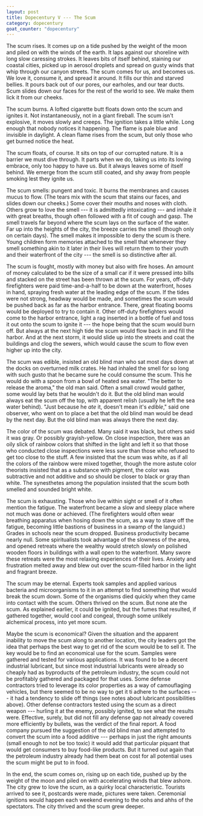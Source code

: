 ```yaml
---
layout: post
title: Dopecentury V --- The Scum
category: dopecentury
goat_counter: "dopecentury" 
---
```




The scum rises. It comes up on a tide pushed by the weight of the moon and piled on with the winds of the earth. It laps against our shoreline with long slow caressing strokes. It leaves bits of itself behind, staining our coastal cities, picked up in aerosol droplets and spread on gusty winds that whip through our canyon streets. The scum comes for us, and becomes us. We love it, consume it, and spread it around. It fills our thin and starved bellies. It pours back out of our pores, our earholes, and our tear ducts. Scum slides down our faces for the rest of the world to see. We make them lick it from our cheeks.

The scum burns. A lofted cigarette butt floats down onto the scum and ignites it. Not instantaneously, not in a giant fireball. The scum isn't explosive, it moves slowly and creeps. The ignition takes a little while. Long enough that nobody notices it happening.  The flame is pale blue and invisible in daylight. A clean flame rises from the scum, but only those who get burned notice the heat.

The scum floats, of course. It sits on top of our corrupted nature. It is a barrier we must dive through. It parts when we do, taking us into its loving embrace, only too happy to have us. But it always leaves some of itself behind. We emerge from the scum still coated, and shy away from people smoking lest they ignite us.

The scum smells: pungent and toxic. It burns the membranes and causes mucus to flow. (The tears mix with the scum that stains our faces, and slides down our cheeks.) Some cover their mouths and noses with cloth. Others grow to love the smell --- it is admittedly intoxicating --- and inhale it with great breaths, though often followed with a fit of cough and gasp. The smell travels far beyond where the scum lays on the surface of the water. Far up into the heights of the city, the breeze carries the smell (though only on certain days). The smell makes it impossible to deny the scum is there. Young children form memories attached to the smell that whenever they smell something akin to it later in their lives will return them to their youth and their waterfront of the city --- the smell is so distinctive after all.

The scum is fought, mostly with money but also with fire hoses. An amount of money calculated to be the size of a small car if it were pressed into bills and stacked on the street has been thrown at the scum. For years, off-duty firefighters were paid time-and-a-half to be down at the waterfront, hoses in hand, spraying fresh water at the leading edge of the scum. If the tides were not strong, headway would be made, and sometimes the scum would be pushed back as far as the harbor entrance. There, great floating booms would be deployed to try to contain it. Other off-duty firefighters would come to the harbor entrance, light a rag inserted in a bottle of fuel and toss it out onto the scum to ignite it --- the hope being that the scum would burn off. But always at the next high tide the scum would flow back in and fill the harbor. And at the next storm, it would slide up into the streets and coat the buildings and clog the sewers, which would cause the scum to flow even higher up into the city.

The scum was edible, insisted an old blind man who sat most days down at the docks on overturned milk crates. He had inhaled the smell for so long with such gusto that he became sure he could consume the scum. This he would do with a spoon from a bowl of heated sea water. "The better to release the aroma," the old man said. Often a small crowd would gather, some would lay bets that he wouldn't do it. But the old blind man would always eat the scum off the top, with apparent relish (usually he left the sea water behind). "Just because he _ate_ it, doesn't mean it's _edible_," said one observer, who went on to place a bet that the old blind man would be dead by the next day. But the old blind man was always there the next day.

The color of the scum was debated. Many said it was black, but others said it was gray. Or possibly grayish-yellow. On close inspection, there was an oily slick of rainbow colors that shifted in the light and left it so that those who conducted close inspections were less sure than those who refused to get too close to the stuff. A few insisted that the scum was white, as if all the colors of the rainbow were mixed together, though the more astute color theorists insisted that as a substance with pigment, the color was subtractive and not additive and so should be closer to black or gray than white. The synesthetes among the population insisted that the scum both smelled and sounded bright white.

The scum is exhausting. Those who live within sight or smell of it often mention the fatigue. The waterfront became a slow and sleepy place where not much was done or achieved. (The firefighters would often wear breathing apparatus when hosing down the scum, as a way to stave off the fatigue, becoming little bastions of business in a swamp of the languid.) Grades in schools near the scum dropped. Business productivity became nearly null. Some spiritualists took advantage of the slowness of the area, and opened retreats where the wealthy would stretch slowly on polished wooden floors in buildings with a wall open to the waterfront. Many swore these retreats were the most relaxing experiences of their lives. Anxiety and frustration melted away and blew out over the scum-filled harbor in the light and fragrant breeze. 

The scum may be eternal. Experts took samples and applied various bacteria and microorganisms to it in an attempt to find something that would break the scum down. Some of the organisms died quickly when they came into contact with the scum. Others thrived on the scum. But none ate the scum. As explained earlier, it could be ignited, but the fumes that resulted, if gathered together, would cool and congeal, through some unlikely alchemical process, into yet more scum. 

Maybe the scum is economical? Given the situation and the apparent inability to move the scum along to another location, the city leaders got the idea that perhaps the best way to get rid of the scum would be to sell it. The key would be to find an economical use for the scum. Samples were gathered and tested for various applications. It was found to be a decent industrial lubricant, but since most industrial lubricants were already so cheaply had as byproducts of the petroleum industry, the scum could not be profitably gathered and packaged for that uses. Some defense contractors tried to leverage its color properties as a way of camouflaging vehicles, but there seemed to be no way to get it ti adhere to the surfaces --- it had a tendency to slide off things (see notes about lubricant possibilities above). Other defense contractors tested using the scum as a direct weapon --- hurling it at the enemy, possibly ignited, to see what the results were. Effective, surely, but did not fill any defense gap not already covered more efficiently by bullets, was the verdict of the final report. A food company pursued the suggestion of the old blind man and attempted to convert the scum into a food additive --- perhaps in just the right amounts (small enough to not be too toxic) it would add that particular piquant that would get consumers to buy food-like products. But it turned out again that the petroleum industry already had them beat on cost for all potential uses the scum might be put to in food.

In the end, the scum comes on, rising up on each tide, pushed up by the weight of the moon and piled on with accelerating winds that blew ashore. The city grew to love the scum, as a quirky local characteristic. Tourists arrived to see it, postcards were made, pictures were taken. Ceremonial ignitions would happen each weekend evening to the oohs and ahhs of the spectators. The city thrived and the scum grew deeper.


